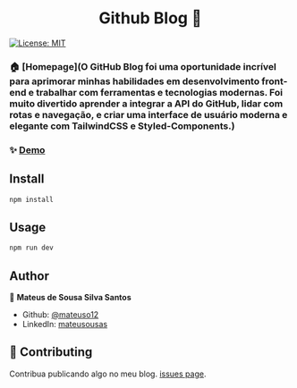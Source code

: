 <h1 align="center">Github Blog 👋</h1>
<p>
  <a href="#" target="_blank">
    <img alt="License: MIT" src="https://img.shields.io/badge/License-MIT-yellow.svg" />
  </a>
</p>

### 🏠 [Homepage](O GitHub Blog foi uma oportunidade incrível para aprimorar minhas habilidades em desenvolvimento front-end e trabalhar com ferramentas e tecnologias modernas. Foi muito divertido aprender a integrar a API do GitHub, lidar com rotas e navegação, e criar uma interface de usuário moderna e elegante com TailwindCSS e Styled-Components.)

### ✨ [Demo](https://github-blog-mu-three.vercel.app/)

## Install

```sh
npm install
```

## Usage

```sh
npm run dev
```

## Author

👤 **Mateus de Sousa Silva Santos**

* Github: [@mateuso12](https://github.com/mateuso12)
* LinkedIn: [mateusousas](https://linkedin.com/in/https:\/\/www.linkedin.com\/in\/mateusousas\/)

## 🤝 Contributing

Contribua publicando algo no meu blog. [issues page](https://github.com/mateuso12/github-blog-posts/issues). 
